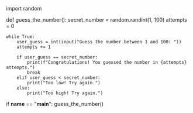 import random

def guess_the_number():
    secret_number = random.randint(1, 100)
    attempts = 0

    while True:
        user_guess = int(input("Guess the number between 1 and 100: "))
        attempts += 1

        if user_guess == secret_number:
            print(f"Congratulations! You guessed the number in {attempts} attempts.")
            break
        elif user_guess < secret_number:
            print("Too low! Try again.")
        else:
            print("Too high! Try again.")

if __name__ == "__main__":
    guess_the_number()

